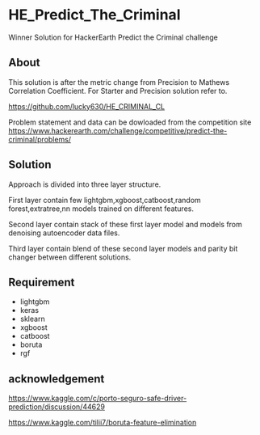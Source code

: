# HE_Predict_The_Criminal
Winner Solution for HackerEarth Predict the Criminal challenge

## About
This solution is after the metric change from Precision to Mathews Correlation Coefficient.
For Starter and Precision solution refer to.

https://github.com/lucky630/HE_CRIMINAL_CL

Problem statement and data can be dowloaded from the competition site
https://www.hackerearth.com/challenge/competitive/predict-the-criminal/problems/

## Solution
Approach is divided into three layer structure.

First layer contain few lightgbm,xgboost,catboost,random forest,extratree,nn models trained on different features.

Second layer contain stack of these first layer model and models from denoising autoencoder data files.

Third layer contain blend of these second layer models and parity bit changer between different solutions.

## Requirement
- lightgbm
- keras
- sklearn
- xgboost
- catboost
- boruta
- rgf

## acknowledgement
https://www.kaggle.com/c/porto-seguro-safe-driver-prediction/discussion/44629

https://www.kaggle.com/tilii7/boruta-feature-elimination
